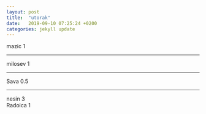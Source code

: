 ```yaml
---
layout: post
title:  "utorak"
date:   2019-09-10 07:25:24 +0200
categories: jekyll update
---
```


mazic 1  

***

milosev 1  

***

Sava 0.5  

***

nesin 3  
Radoica 1  